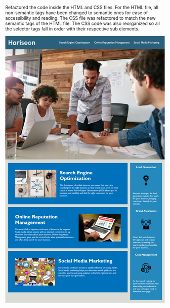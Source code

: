Refactored the code inside the HTML and CSS files. For the HTML file, all non-semantic tags have been changed to semantic ones for ease of accessibility and reading.
The CSS file was refactored to match the new semantic tags of the HTML file. The CSS code was also reorganized so all the selector tags fall in order with their respective sub elements.

![Website-preview](assets/images/horiseon.png)
